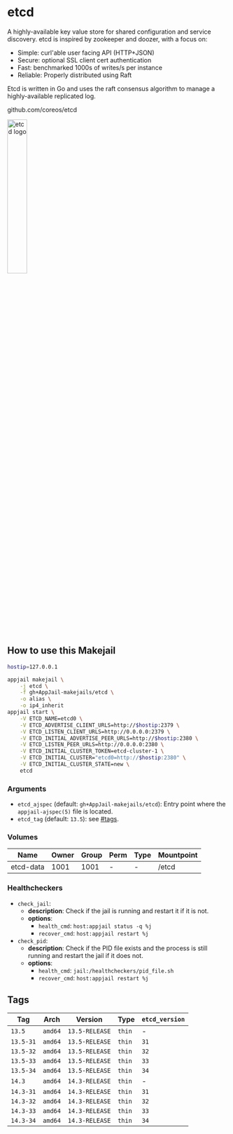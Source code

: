 # etcd

A highly-available key value store for shared configuration and service discovery. etcd is inspired by zookeeper and doozer, with a focus on:

* Simple: curl'able user facing API (HTTP+JSON)
* Secure: optional SSL client cert authentication
* Fast: benchmarked 1000s of writes/s per instance
* Reliable: Properly distributed using Raft

Etcd is written in Go and uses the raft consensus algorithm to manage a highly-available replicated log.

github.com/coreos/etcd

<img src="https://i.pinimg.com/736x/54/94/1c/54941cd5b3d08746117f42ebaec895cd.jpg" alt="etcd logo" width="30%" height="auto">

## How to use this Makejail

```sh
hostip=127.0.0.1

appjail makejail \
    -j etcd \
    -f gh+AppJail-makejails/etcd \
    -o alias \
    -o ip4_inherit
appjail start \
    -V ETCD_NAME=etcd0 \
    -V ETCD_ADVERTISE_CLIENT_URLS=http://$hostip:2379 \
    -V ETCD_LISTEN_CLIENT_URLS=http://0.0.0.0:2379 \
    -V ETCD_INITIAL_ADVERTISE_PEER_URLS=http://$hostip:2380 \
    -V ETCD_LISTEN_PEER_URLS=http://0.0.0.0:2380 \
    -V ETCD_INITIAL_CLUSTER_TOKEN=etcd-cluster-1 \
    -V ETCD_INITIAL_CLUSTER="etcd0=http://$hostip:2380" \
    -V ETCD_INITIAL_CLUSTER_STATE=new \
    etcd
```

### Arguments

* `etcd_ajspec` (default: `gh+AppJail-makejails/etcd`): Entry point where the `appjail-ajspec(5)` file is located.
* `etcd_tag` (default: `13.5`): see [#tags](#tags).

### Volumes

| Name      | Owner | Group | Perm | Type | Mountpoint  |
| --------- | ----- | ----- | ---- | ---- | ----------- |
| etcd-data | 1001  | 1001  |  -   |  -   | /etcd       |

### Healthcheckers

* `check_jail`:
  - **description**: Check if the jail is running and restart it if it is not.
  - **options**:
    - `health_cmd`: `host:appjail status -q %j`
    - `recover_cmd`: `host:appjail restart %j`
* `check_pid`:
  - **description**: Check if the PID file exists and the process is still running and restart the jail if it does not.
  - **options**:
    - `health_cmd`: `jail:/healthcheckers/pid_file.sh`
    - `recover_cmd`: `host:appjail restart %j`

## Tags

| Tag           | Arch    | Version            | Type   | `etcd_version` |
| ------------- | --------| ------------------ | ------ | -------------- |
| `13.5`    | `amd64` | `13.5-RELEASE` | `thin` |       -        |
| `13.5-31` | `amd64` | `13.5-RELEASE` | `thin` |      `31`      |
| `13.5-32` | `amd64` | `13.5-RELEASE` | `thin` |      `32`      |
| `13.5-33` | `amd64` | `13.5-RELEASE` | `thin` |      `33`      |
| `13.5-34` | `amd64` | `13.5-RELEASE` | `thin` |      `34`      |
| `14.3`    | `amd64` | `14.3-RELEASE` | `thin` |       -        |
| `14.3-31` | `amd64` | `14.3-RELEASE` | `thin` |      `31`      |
| `14.3-32` | `amd64` | `14.3-RELEASE` | `thin` |      `32`      |
| `14.3-33` | `amd64` | `14.3-RELEASE` | `thin` |      `33`      |
| `14.3-34` | `amd64` | `14.3-RELEASE` | `thin` |      `34`      |
